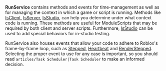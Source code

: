 **RunService** contains methods and events for time-management as well as for managing the context in which a game or script is running. Methods like [IsClient](https://developer.roblox.com/en-us/api-reference/function/RunService/IsClient), [IsServer](https://developer.roblox.com/en-us/api-reference/function/RunService/IsServer), [IsStudio](https://developer.roblox.com/en-us/api-reference/function/RunService/IsStudio), can help you determine under what context code is running. These methods are useful for ModuleScripts that may be required by both client and server scripts. Furthermore, [IsStudio](https://developer.roblox.com/en-us/api-reference/function/RunService/IsStudio) can be used to add special behaviors for in-studio testing.

RunService also houses events that allow your code to adhere to Roblox's frame-by-frame loop, such as [Stepped](https://developer.roblox.com/en-us/api-reference/event/RunService/Stepped), [Heartbeat](https://developer.roblox.com/en-us/api-reference/event/RunService/Heartbeat) and [RenderStepped](https://developer.roblox.com/en-us/api-reference/event/RunService/RenderStepped). Selecting the proper event to use for any case is important, so you should read `articles/Task Scheduler|Task Scheduler` to make an informed decision.